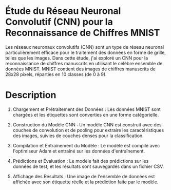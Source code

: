# Étude du Réseau Neuronal Convolutif (CNN) pour la Reconnaissance de Chiffres MNIST
Les réseaux neuronaux convolutifs (CNN) sont un type de réseau neuronal particulièrement efficace pour le traitement des données en forme de grille, telles que les images. Dans cette étude, j'ai exploré un CNN pour la reconnaissance de chiffres manuscrits en utilisant le célèbre ensemble de données MNIST. MNIST contient des images de chiffres manuscrits de 28x28 pixels, réparties en 10 classes (de 0 à 9).

# Description
 1. Chargement et Prétraitement des Données : Les données MNIST sont chargées et les étiquettes sont converties en une forme catégorielle.

 2. Construction du Modèle CNN : Un modèle CNN est construit avec des couches de convolution et de pooling pour extraire les caractéristiques des images, suivies de couches denses pour la classification.

 3. Compilation et Entraînement du Modèle : Le modèle est compilé avec l'optimiseur Adam et entraîné sur les données d'entraînement.

 4. Prédictions et Évaluation : Le modèle fait des prédictions sur les données de test, et les résultats sont sauvegardés dans un fichier CSV.

 5. Affichage des Résultats : Une image de l'ensemble de données est affichée avec son étiquette réelle et la prédiction faite par le modèle.
